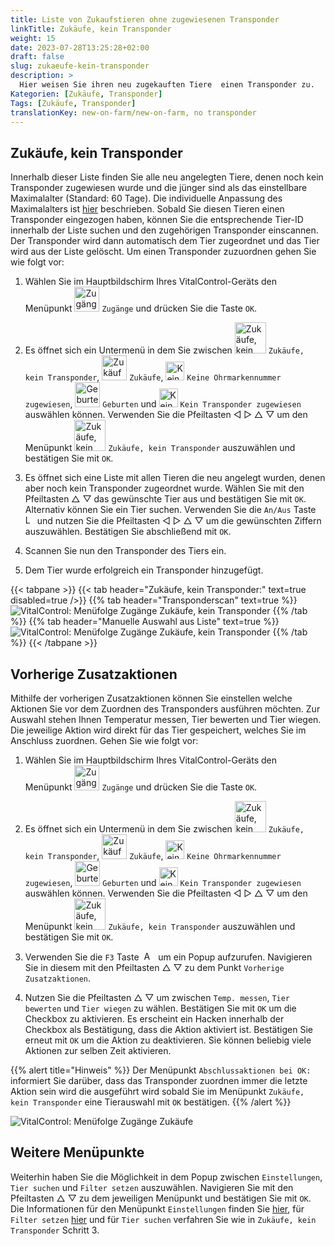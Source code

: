 ```yaml
---
title: Liste von Zukaufstieren ohne zugewiesenen Transponder
linkTitle: Zukäufe, kein Transponder
weight: 15
date: 2023-07-28T13:25:28+02:00
draft: false
slug: zukaeufe-kein-transponder
description: >
  Hier weisen Sie ihren neu zugekauften Tiere  einen Transponder zu.
Kategorien: [Zukäufe, Transponder]
Tags: [Zukäufe, Transponder]
translationKey: new-on-farm/new-on-farm, no transponder
---
```

## Zukäufe, kein Transponder

Innerhalb dieser Liste finden Sie alle neu angelegten Tiere, denen noch kein Transponder zugewiesen wurde und die jünger sind als das einstellbare Maximalalter (Standard: 60 Tage). Die individuelle Anpassung des Maximalalters ist [hier](/docs/einstellungen/zuordnung-transponder/#maximalalter-zugekaufter-fresser-einstellen) beschrieben. Sobald Sie diesen Tieren einen Transponder eingezogen haben, können Sie die entsprechende Tier-ID innerhalb der Liste suchen und den zugehörigen Transponder einscannen. Der Transponder wird dann automatisch dem Tier zugeordnet und das Tier wird aus der Liste gelöscht. Um einen Transponder zuzuordnen gehen Sie wie folgt vor:

1. Wählen Sie im Hauptbildschirm Ihres VitalControl-Geräts den Menüpunkt <img src="/icons/main/new-on-farm.svg" width="40" align="bottom" alt="Zugänge" /> `Zugänge` und drücken Sie die Taste `OK`.

2.  Es öffnet sich ein Untermenü in dem Sie zwischen <img src="/icons/registration/new-on-farm-no-transponder.svg" width="50" align="bottom" alt="Zukäufe, kein Transponder" /> `Zukäufe, kein Transponder`, <img src="/icons/main/new-on-farm.svg" width="40" align="bottom" alt="Zukäufe" /> `Zukäufe`, <img src="/icons/registration/no-eartag-number.svg" width="30" align="bottom" alt="Keine Ohrmarkennummer zugewiesen" /> `Keine Ohrmarkennummer zugewiesen`, <img src="/icons/main/births.svg" width="40" align="bottom" alt="Geburten" /> `Geburten` und <img src="/icons/registration/no-transponder.svg" width="30" align="bottom" alt="Kein Transponder zugewiesen" /> `Kein Transponder zugewiesen` auswählen können. Verwenden Sie die Pfeiltasten ◁ ▷ △ ▽ um den Menüpunkt <img src="/icons/registration/new-on-farm-no-transponder.svg" width="50" align="bottom" alt="Zukäufe, kein Transponder" /> `Zukäufe, kein Transponder` auszuwählen und bestätigen Sie mit `OK`.

3. Es öffnet sich eine Liste mit allen Tieren die neu angelegt wurden, denen aber noch kein Transponder zugeordnet wurde. Wählen Sie mit den Pfeiltasten △ ▽ das gewünschte Tier aus und bestätigen Sie mit `OK`. Alternativ können Sie ein Tier suchen. Verwenden Sie die `An/Aus` Taste <img src="/icons/footer/search.svg" width="15" align="bottom" alt="Lupe" /> und nutzen Sie die Pfeiltasten ◁ ▷ △ ▽ um die gewünschten Ziffern auszuwählen. Bestätigen Sie abschließend mit `OK`.

4. Scannen Sie nun den Transponder des Tiers ein.

5. Dem Tier wurde erfolgreich ein Transponder hinzugefügt.

{{< tabpane >}}
{{< tab header="Zukäufe, kein Transponder:" text=true disabled=true />}}
{{% tab header="Transponderscan" text=true %}}
 ![VitalControl: Menüfolge Zugänge Zukäufe, kein Transponder](../bilder/kein-transponder-scan.png "Zukäufe, kein Transponder")
{{% /tab %}}
{{% tab header="Manuelle Auswahl aus Liste" text=true %}}
 ![VitalControl: Menüfolge Zugänge Zukäufe, kein Transponder](../bilder/kein-transponder.png "Zukäufe, kein Transponder")
{{% /tab %}}
{{< /tabpane >}}

## Vorherige Zusatzaktionen

Mithilfe der vorherigen  Zusatzaktionen können Sie einstellen welche Aktionen Sie vor dem Zuordnen des Transponders ausführen möchten. Zur Auswahl stehen Ihnen Temperatur messen, Tier bewerten und Tier wiegen. Die jeweilige Aktion wird direkt für das Tier gespeichert, welches Sie im Anschluss zuordnen. Gehen Sie wie folgt vor:

1. Wählen Sie im Hauptbildschirm Ihres VitalControl-Geräts den Menüpunkt <img src="/icons/main/new-on-farm.svg" width="40" align="bottom" alt="Zugänge" /> `Zugänge` und drücken Sie die Taste `OK`.

2.  Es öffnet sich ein Untermenü in dem Sie zwischen <img src="/icons/registration/new-on-farm-no-transponder.svg" width="50" align="bottom" alt="Zukäufe, kein Transponder" /> `Zukäufe, kein Transponder`, <img src="/icons/main/new-on-farm.svg" width="40" align="bottom" alt="Zukäufe" /> `Zukäufe`, <img src="/icons/registration/no-eartag-number.svg" width="30" align="bottom" alt="Keine Ohrmarkennummer zugewiesen" /> `Keine Ohrmarkennummer zugewiesen`, <img src="/icons/main/births.svg" width="40" align="bottom" alt="Geburten" /> `Geburten` und <img src="/icons/registration/no-transponder.svg" width="30" align="bottom" alt="Kein Transponder zugewiesen" /> `Kein Transponder zugewiesen` auswählen können. Verwenden Sie die Pfeiltasten ◁ ▷ △ ▽ um den Menüpunkt <img src="/icons/registration/new-on-farm-no-transponder.svg" width="50" align="bottom" alt="Zukäufe, kein Transponder" /> `Zukäufe, kein Transponder` auszuwählen und bestätigen Sie mit `OK`.

3. Verwenden Sie die `F3` Taste &nbsp;<img src="/icons/footer/open-popup.svg" width="15" align="bottom" alt="Aufruf Popup" />&nbsp; um ein Popup aufzurufen. Navigieren Sie in diesem mit den Pfeiltasten △ ▽ zu dem Punkt `Vorherige Zusatzaktionen`.

4. Nutzen Sie die Pfeiltasten △ ▽ um zwischen `Temp. messen`, `Tier bewerten` und `Tier wiegen` zu wählen. Bestätigen Sie mit `OK` um die Checkbox zu aktivieren. Es erscheint ein Hacken innerhalb der Checkbox als Bestätigung, dass die Aktion aktiviert ist. Bestätigen Sie erneut mit `OK` um die Aktion zu deaktivieren. Sie können beliebig viele Aktionen zur selben Zeit aktivieren. 

{{% alert title="Hinweis" %}}
Der Menüpunkt `Abschlussaktionen bei OK:` informiert Sie darüber, dass das Transponder zuordnen immer die letzte Aktion sein wird die ausgeführt wird sobald Sie im Menüpunkt `Zukäufe, kein Transponder` eine Tierauswahl mit `OK` bestätigen.
{{% /alert %}}


  ![VitalControl: Menüfolge Zugänge Zukäufe](../bilder/standardaktion.png "Standardaktionen einstellen")

## Weitere Menüpunkte

Weiterhin haben Sie die Möglichkeit in dem Popup zwischen `Einstellungen`, `Tier suchen` und `Filter setzen` auszuwählen. Navigieren Sie mit den Pfeiltasten △ ▽ zu dem jeweiligen Menüpunkt und bestätigen Sie mit `OK`. Die Informationen für den Menüpunkt `Einstellungen` finden Sie [hier](/docs/einstellungen/zuordnung-transponder/#maximalalter-zugekaufter-fresser-einstellen), für `Filter setzen` [hier](/docs/filter/) und für `Tier suchen` verfahren Sie wie in `Zukäufe, kein Transponder` Schritt 3. 
